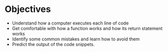 # Objectives
* Understand how a computer executes each line of code
* Get comfortable with how a function works and how its return statement works
* Identify some common mistakes and learn how to avoid them
* Predict the output of the code snippets.  
